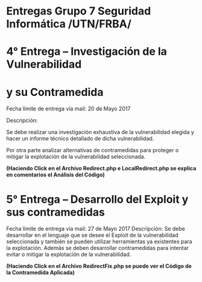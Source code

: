 # Entregas Grupo 7 Seguridad Informática /UTN/FRBA/

# 4° Entrega – Investigación de la Vulnerabilidad
#  y su Contramedida

Fecha límite de entrega vía mail: 20 de Mayo 2017

Descripción: 

Se debe realizar una investigación exhaustiva de la vulnerabilidad elegida y hacer un informe técnico detallado 
de dicha vulnerabilidad. 

Por otra parte analizar alternativas de contramedidas para proteger o mitigar la explotación de la vulnerabilidad seleccionada.


**(Haciendo Click en el Archivo Redirect.php e LocalRedirect.php se explica en comentarios el Análisis del Código)**

# 5° Entrega – Desarrollo del Exploit y sus contramedidas
Fecha límite de entrega vía mail: 27 de Mayo 2017
Descripción: Se debe desarrollar en el lenguaje que se desee el Exploit de la vulnerabilidad seleccionada y también se pueden utilizar herramientas ya existentes para la explotación. Además se deben desarrollar contramedidas para intentar evitar o mitigar la explotación de la vulnerabilidad.

**(Haciendo Click en el Archivo RedirectFix.php se puede ver el Código de la Contramedida Aplicada)**
